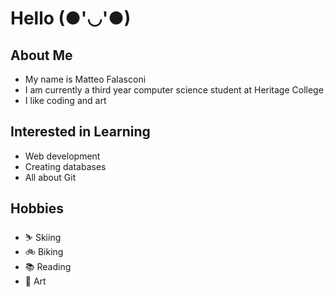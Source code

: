 # Hello (●'◡'●)

## About Me
- My name is Matteo Falasconi
- I am currently a third year computer science student at Heritage College 
- I like coding and art

## Interested in Learning
- Web development
- Creating databases
- All about Git

## Hobbies
- ⛷️ Skiing
- 🚲 Biking
- 📚 Reading
- 🎨 Art



